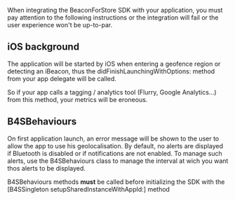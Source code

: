 When integrating the BeaconForStore SDK with your application, you must pay attention to the following instructions or the integration will fail or the user experience won't be up-to-par.

## iOS background

The application will be started by iOS when entering a geofence region or detecting an iBeacon, thus the didFinishLaunchingWithOptions: method from your app delegate will be called.

So if your app calls a tagging / analytics tool (Flurry, Google Analytics...) from this method, your metrics will be eroneous.

## B4SBehaviours

On first application launch, an error message will be shown to the user to allow the app to use his geolocalisation. By default, no alerts are displayed if Bluetooth is disabled or if notifications are not enabled. To manage such alerts, use the B4SBehaviours class to manage the interval at wich you want thos alerts to be displayed.

B4SBehaviours methods **must** be called before initializing the SDK with the [B4SSingleton setupSharedInstanceWithAppId:] method
